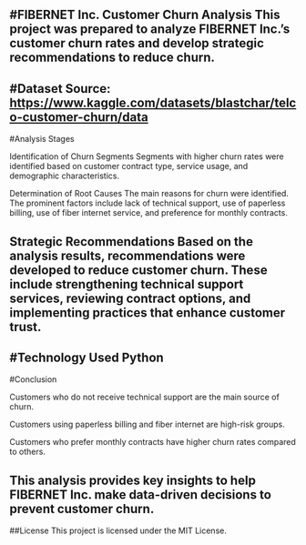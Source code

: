 #FIBERNET Inc. Customer Churn Analysis
This project was prepared to analyze FIBERNET Inc.’s customer churn rates and develop strategic recommendations to reduce churn.
---
#Dataset
Source: https://www.kaggle.com/datasets/blastchar/telco-customer-churn/data
---
#Analysis Stages

Identification of Churn Segments
Segments with higher churn rates were identified based on customer contract type, service usage, and demographic characteristics.

Determination of Root Causes
The main reasons for churn were identified. The prominent factors include lack of technical support, use of paperless billing, use of fiber internet service, and preference for monthly contracts.

Strategic Recommendations
Based on the analysis results, recommendations were developed to reduce customer churn. These include strengthening technical support services, reviewing contract options, and implementing practices that enhance customer trust.
---
#Technology Used
Python
---
#Conclusion

Customers who do not receive technical support are the main source of churn.

Customers using paperless billing and fiber internet are high-risk groups.

Customers who prefer monthly contracts have higher churn rates compared to others.

This analysis provides key insights to help FIBERNET Inc. make data-driven decisions to prevent customer churn.
---
##License
This project is licensed under the MIT License.
